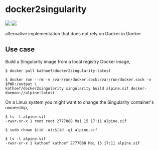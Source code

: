 # docker2singularity

![](https://github.com/kathoef/dgoielksdfg/actions/workflows/test-docker-image.yml/badge.svg?branch=main&event=push&event=workflow_dispatch)
![](https://shields.io/docker/image-size/kathoef/docker2singularity/latest)

alternative implementation that does not rely on Docker in Docker

## Use case

Build a Singularity image from a local registry Docker image,

```
$ docker pull kathoef/docker2singularity:latest

$ docker run --rm -v /var/run/docker.sock:/var/run/docker.sock -v $PWD:/output \
kathoef/docker2singularity singularity build alpine.sif docker-daemon://alpine:latest
```

On a Linux system you might want to change the Singularity container's ownership,

```
$ ls -l alpine.sif
-rwxr-xr-x 1 root root 2777088 Mai 15 17:11 alpine.sif

$ sudo chown $(id -u):$(id -g) alpine.sif

$ ls -l alpine.sif
-rwxr-xr-x 1 kathoef kathoef 2777088 Mai 15 17:11 alpine.sif
```
